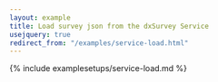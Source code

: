 ```yaml
---
layout: example
title: Load survey json from the dxSurvey Service
usejquery: true
redirect_from: "/examples/service-load.html"
---
```


{% include examplesetups/service-load.md %}
